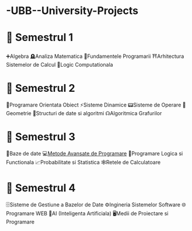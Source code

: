 # -UBB--University-Projects

# 📂 Semestrul 1 
➕Algebra
🪦Analiza Matematica
🐍Fundamentele Programarii
⛩️Arhitectura Sistemelor de Calcul
🤔Logic Computationala

# 📂 Semestrul 2
🚜Programare Orientata Obiect
⚡Sisteme Dinamice
📟Sisteme de Operare
📐Geometrie
💽Structuri de date si algoritmi
☊Algoritmica Grafurilor

# 📂 Semestrul 3
💾Baze de date
💻[Metode Avansate de Programare](https://github.com/Callinn/-MAP-Metode-Avansate-de-Programare)
🦉Programare Logica si Functionala
📈Probabilitate si Statistica
🕸️Retele de Calculatoare

# 📂 Semestrul 4
🗄️Sisteme de Gestiune a Bazelor de Date
⚙️Ingineria Sistemelor Software
🌐Programare WEB
🤖AI (Inteligenta Artificiala)
🖥️Medii de Proiectare si Programare

